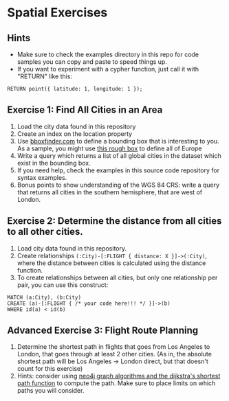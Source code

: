 # Spatial Exercises

## Hints

* Make sure to check the examples directory in this repo for code samples you
can copy and paste to speed things up.
* If you want to experiment with a cypher function, just call it with "RETURN" like this:

```
RETURN point({ latitude: 1, longitude: 1 });
```

## Exercise 1: Find All Cities in an Area

1.  Load the city data found in this repository
2.  Create an index on the location property
3.  Use [bboxfinder.com](http://bboxfinder.com) to define a bounding box that is interesting to you.   As a sample, you might use [this rough box](http://bboxfinder.com/#35.746512,-15.996094,60.673179,34.804687) to define all of Europe
4. Write a query which returns a list of all global cities in the dataset which
exist in the bounding box.
5. If you need help, check the examples in this source code repository for syntax examples.
6.  Bonus points to show understanding of the WGS 84 CRS: write a query that returns all cities in the southern hemisphere, that are west of London.

## Exercise 2:  Determine the distance from all cities to all other cities.

1. Load city data found in this repository.
2. Create relationships `(:City)-[:FLIGHT { distance: X }]->(:City)`, where
the distance between cities is calculated using the distance function.
3. To create relationships between all cities, but only one relationship per pair, you can use this construct:

```
MATCH (a:City), (b:City)
CREATE (a)-[:FLIGHT { /* your code here!!! */ }]->(b)
WHERE id(a) < id(b)
```

## Advanced Exercise 3:  Flight Route Planning

1. Determine the shortest path in flights that goes from Los Angeles to London, that goes through at least 2 other cities.  (As in, the absolute shortest path will be Los Angeles -> London direct, but that doesn't count for this exercise)
2. Hints:  consider using [neo4j graph algorithms and the dijkstra's shortest path function](https://neo4j.com/docs/graph-algorithms/current/algorithms/shortest-path/#_the_dijkstra_shortest_path_algorithm) to compute the path.  Make sure to place limits on which paths you will consider.

